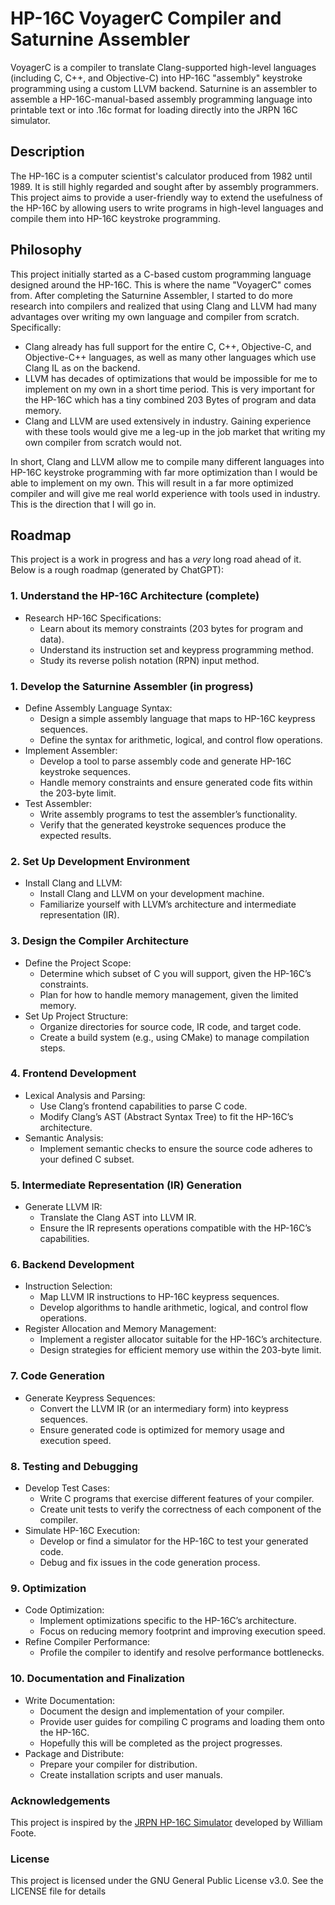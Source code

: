# HP-16C VoyagerC Compiler and Saturnine Assembler

VoyagerC is a compiler to translate Clang-supported high-level languages (including C, C++, and Objective-C) into HP-16C "assembly" keystroke programming using a custom LLVM backend. Saturnine is an assembler to assemble a HP-16C-manual-based assembly programming language into printable text or into .16c format for loading directly into the JRPN 16C simulator. 

## Description
The HP-16C is a computer scientist's calculator produced from 1982 until 1989. It is still highly regarded and sought after by assembly programmers. This project aims to provide a user-friendly way to extend the usefulness of the HP-16C by allowing users to write programs in high-level languages and compile them into HP-16C keystroke programming.

## Philosophy
This project initially started as a C-based custom programming language designed around the HP-16C. This is where the name "VoyagerC" comes from. After completing the Saturnine Assembler, I started to do more research into compilers and realized that using Clang and LLVM had many advantages over writing my own language and compiler from scratch. Specifically:
- Clang already has full support for the entire C, C++, Objective-C, and Objective-C++ languages, as well as many other languages which use Clang IL as on the backend.
- LLVM has decades of optimizations that would be impossible for me to implement on my own in a short time period. This is very important for the HP-16C which has a tiny combined 203 Bytes of program and data memory.
- Clang and LLVM are used extensively in industry. Gaining experience with these tools would give me a leg-up in the job market that writing my own compiler from scratch would not.

In short, Clang and LLVM allow me to compile many different languages into HP-16C keystroke programming with far more optimization than I would be able to implement on my own. This will result in a far more optimized compiler and will give me real world experience with tools used in industry. This is the direction that I will go in.

## Roadmap
This project is a work in progress and has a *very* long road ahead of it. Below is a rough roadmap (generated by ChatGPT):
### 1. Understand the HP-16C Architecture **(complete)**
- Research HP-16C Specifications:
  - Learn about its memory constraints (203 bytes for program and data).
  - Understand its instruction set and keypress programming method.
  - Study its reverse polish notation (RPN) input method.
### 1. Develop the Saturnine Assembler **(in progress)**
- Define Assembly Language Syntax:
  - Design a simple assembly language that maps to HP-16C keypress sequences.
  - Define the syntax for arithmetic, logical, and control flow operations.
- Implement Assembler:
  - Develop a tool to parse assembly code and generate HP-16C keystroke sequences.
  - Handle memory constraints and ensure generated code fits within the 203-byte limit.
- Test Assembler:
  - Write assembly programs to test the assembler’s functionality.
  - Verify that the generated keystroke sequences produce the expected results.
### 2. Set Up Development Environment
- Install Clang and LLVM:
  - Install Clang and LLVM on your development machine.
  - Familiarize yourself with LLVM’s architecture and intermediate representation (IR).
### 3. Design the Compiler Architecture
- Define the Project Scope:
  - Determine which subset of C you will support, given the HP-16C’s constraints.
  - Plan for how to handle memory management, given the limited memory.
- Set Up Project Structure:
  - Organize directories for source code, IR code, and target code.
  - Create a build system (e.g., using CMake) to manage compilation steps.
### 4. Frontend Development
- Lexical Analysis and Parsing:
  - Use Clang’s frontend capabilities to parse C code.
  - Modify Clang’s AST (Abstract Syntax Tree) to fit the HP-16C’s architecture.
- Semantic Analysis:
  - Implement semantic checks to ensure the source code adheres to your defined C subset.
### 5. Intermediate Representation (IR) Generation
- Generate LLVM IR:
  - Translate the Clang AST into LLVM IR.
  - Ensure the IR represents operations compatible with the HP-16C’s capabilities.
### 6. Backend Development
- Instruction Selection:
  - Map LLVM IR instructions to HP-16C keypress sequences.
  - Develop algorithms to handle arithmetic, logical, and control flow operations.
- Register Allocation and Memory Management:
  - Implement a register allocator suitable for the HP-16C’s architecture.
  - Design strategies for efficient memory use within the 203-byte limit.
### 7. Code Generation
- Generate Keypress Sequences:
  - Convert the LLVM IR (or an intermediary form) into keypress sequences.
  - Ensure generated code is optimized for memory usage and execution speed.
### 8. Testing and Debugging
- Develop Test Cases:
  - Write C programs that exercise different features of your compiler.
  - Create unit tests to verify the correctness of each component of the compiler.
- Simulate HP-16C Execution:
  - Develop or find a simulator for the HP-16C to test your generated code.
  - Debug and fix issues in the code generation process.
### 9. Optimization
- Code Optimization:
  - Implement optimizations specific to the HP-16C’s architecture.
  - Focus on reducing memory footprint and improving execution speed.
- Refine Compiler Performance:
  - Profile the compiler to identify and resolve performance bottlenecks.
### 10. Documentation and Finalization
- Write Documentation:
  - Document the design and implementation of your compiler.
  - Provide user guides for compiling C programs and loading them onto the HP-16C.
  - Hopefully this will be completed as the project progresses.
- Package and Distribute:
  - Prepare your compiler for distribution.
  - Create installation scripts and user manuals.

### Acknowledgements

This project is inspired by the [JRPN HP-16C Simulator](https://jrpn.jovial.com/) developed by William Foote.

### License

This project is licensed under the GNU General Public License v3.0. See the LICENSE file for details
